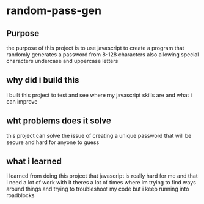 # random-pass-gen

## Purpose

the purpose of this project is to use javascript to create a program that randomly generates a password from 8-128 characters also allowing special characters undercase and uppercase letters

## why did i build this
i built this project to test and see where my javascript skills are and what i can improve 

## wht problems does it solve

this project can solve the issue of creating a unique password that will be secure and hard for anyone to guess

## what i learned

i learned from doing this project that javascript is really hard for me and that i need a lot of work with it theres a lot of times where im trying to find ways around things and trying to troubleshoot my code but i keep running into roadblocks

